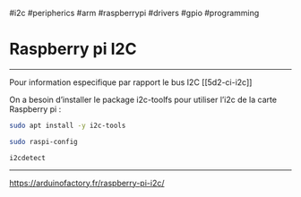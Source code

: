 #i2c #peripherics #arm #raspberrypi #drivers #gpio #programming 
# Raspberry pi I2C
---
Pour information especifique par rapport le bus I2C [[5d2-ci-i2c]]

On a besoin d’installer le package i2c-toolfs pour utiliser l’i2c de la carte Raspberry pi :

```bash
sudo apt install -y i2c-tools 
```

```bash
sudo raspi-config
```

```
i2cdetect
```

----

https://arduinofactory.fr/raspberry-pi-i2c/